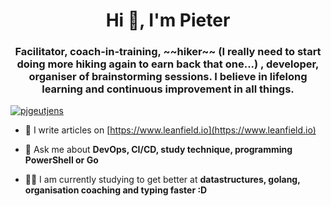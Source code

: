 <h1 align="center">Hi 👋, I'm Pieter</h1>
<h3 align="center">Facilitator, coach-in-training, ~~hiker~~ (I really need to start doing more hiking again to earn back that one...) , developer, organiser of brainstorming sessions. I believe in lifelong learning and continuous improvement in all things.</h3>

<p align="left"> <a href="https://twitter.com/pjgeutjens" target="blank"><img src="https://img.shields.io/twitter/follow/pjgeutjens?logo=twitter&style=for-the-badge" alt="pjgeutjens" /></a> </p>

- 📝 I write articles on [https://www.leanfield.io](https://www.leanfield.io)

- 💬 Ask me about **DevOps, CI/CD, study technique, programming PowerShell or Go**

- 👨‍💻 I am currently studying to get better at **datastructures, golang, organisation coaching and typing faster :D**

